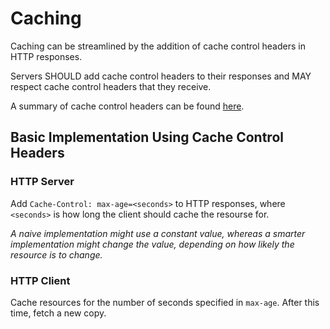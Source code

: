 # Caching

Caching can be streamlined by the addition of cache control headers in HTTP responses.

Servers SHOULD add cache control headers to their responses and MAY respect cache control
headers that they receive.

A summary of cache control headers can be found [here](https://developer.mozilla.org/en-US/docs/Web/HTTP/Headers/Cache-Control).

## Basic Implementation Using Cache Control Headers

### HTTP Server

Add `Cache-Control: max-age=<seconds>` to HTTP responses, where `<seconds>` is how long the client should
cache the resourse for.

*A naive implementation might use a constant value, whereas a smarter implementation
might change the value, depending on how likely the resource is to change.*

### HTTP Client

Cache resources for the number of seconds specified in `max-age`. After this time, fetch a new
copy. 
